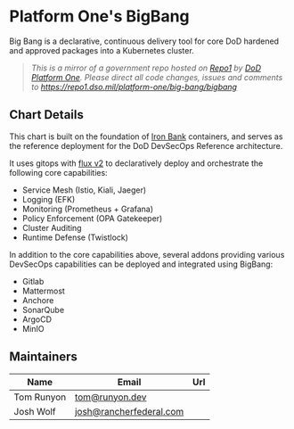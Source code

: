 # Platform One's BigBang

Big Bang is a declarative, continuous delivery tool for core DoD hardened and approved packages into a Kubernetes cluster.

> _This is a mirror of a government repo hosted on [Repo1](https://repo1.dso.mil/) by [DoD Platform One](http://p1.dso.mil/).  Please direct all code changes, issues and comments to https://repo1.dso.mil/platform-one/big-bang/bigbang_

## Chart Details

This chart is built on the foundation of [Iron Bank](https://ironbank.dso.mil/) containers, and serves as the reference deployment for the DoD DevSecOps Reference architecture.

It uses gitops with [flux v2](https://fluxcd.io/docs/) to declaratively deploy and orchestrate the following core capabilities:

* Service Mesh (Istio, Kiali, Jaeger)
* Logging (EFK)
* Monitoring (Prometheus + Grafana)
* Policy Enforcement (OPA Gatekeeper)
* Cluster Auditing
* Runtime Defense (Twistlock)

In addition to the core capabilities above, several addons providing various DevSecOps capabilities can be deployed and integrated using BigBang:

* Gitlab
* Mattermost
* Anchore
* SonarQube
* ArgoCD
* MinIO

## Maintainers

| Name | Email | Url |
| ---- | ------ | --- |
| Tom Runyon | tom@runyon.dev |  |
| Josh Wolf | josh@rancherfederal.com |  |

